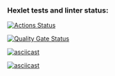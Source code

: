 ### Hexlet tests and linter status:
[![Actions Status](https://github.com/WhereIU/python-project-49/actions/workflows/hexlet-check.yml/badge.svg)](https://github.com/WhereIU/python-project-49/actions)

[![Quality Gate Status](https://sonarcloud.io/api/project_badges/measure?project=WhereIU_python-project-49&metric=alert_status)](https://sonarcloud.io/summary/new_code?id=WhereIU_python-project-49)

[![asciicast](https://asciinema.org/a/5KFM665BSPTnG0aDyDHmTRu4l.svg)](https://asciinema.org/a/5KFM665BSPTnG0aDyDHmTRu4l)

[![asciicast](https://asciinema.org/a/CJQ0nBY6pQlqze1mzGfVHDNEv.svg)](https://asciinema.org/a/CJQ0nBY6pQlqze1mzGfVHDNEv)
